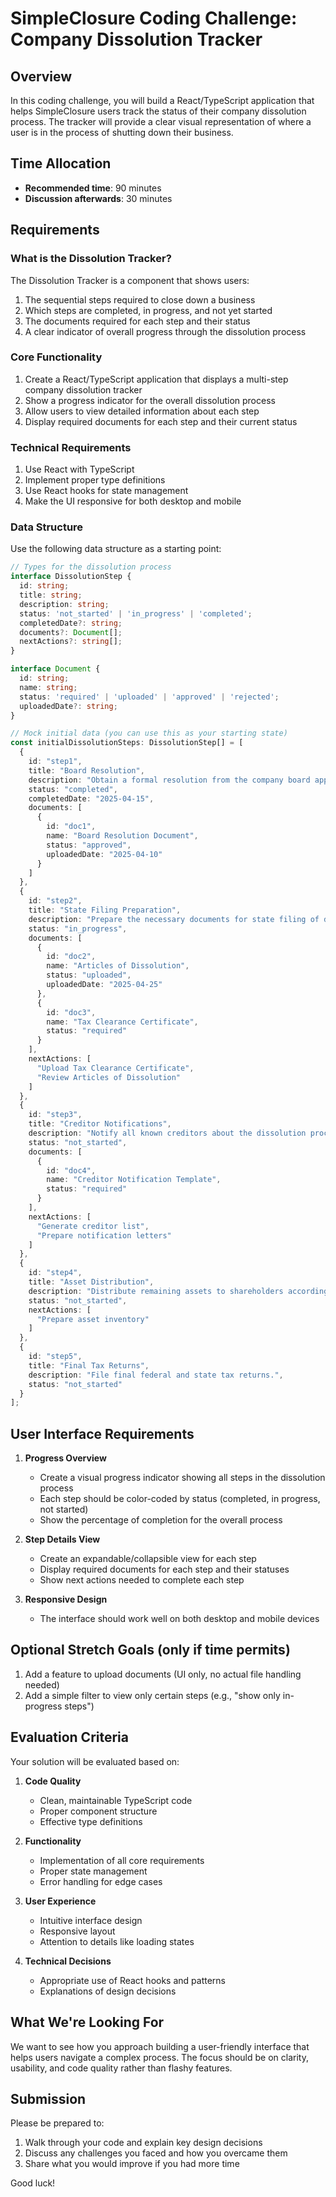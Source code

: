 # SimpleClosure Coding Challenge: Company Dissolution Tracker

## Overview
In this coding challenge, you will build a React/TypeScript application that helps SimpleClosure users track the status of their company dissolution process. The tracker will provide a clear visual representation of where a user is in the process of shutting down their business.

## Time Allocation
- **Recommended time**: 90 minutes
- **Discussion afterwards**: 30 minutes

## Requirements

### What is the Dissolution Tracker?
The Dissolution Tracker is a component that shows users:
1. The sequential steps required to close down a business
2. Which steps are completed, in progress, and not yet started
3. The documents required for each step and their status
4. A clear indicator of overall progress through the dissolution process

### Core Functionality
1. Create a React/TypeScript application that displays a multi-step company dissolution tracker
2. Show a progress indicator for the overall dissolution process
3. Allow users to view detailed information about each step
4. Display required documents for each step and their current status

### Technical Requirements
1. Use React with TypeScript
2. Implement proper type definitions
3. Use React hooks for state management
4. Make the UI responsive for both desktop and mobile

### Data Structure
Use the following data structure as a starting point:

```typescript
// Types for the dissolution process
interface DissolutionStep {
  id: string;
  title: string;
  description: string;
  status: 'not_started' | 'in_progress' | 'completed';
  completedDate?: string;
  documents?: Document[];
  nextActions?: string[];
}

interface Document {
  id: string;
  name: string;
  status: 'required' | 'uploaded' | 'approved' | 'rejected';
  uploadedDate?: string;
}

// Mock initial data (you can use this as your starting state)
const initialDissolutionSteps: DissolutionStep[] = [
  {
    id: "step1",
    title: "Board Resolution",
    description: "Obtain a formal resolution from the company board approving the dissolution.",
    status: "completed",
    completedDate: "2025-04-15",
    documents: [
      {
        id: "doc1",
        name: "Board Resolution Document",
        status: "approved",
        uploadedDate: "2025-04-10"
      }
    ]
  },
  {
    id: "step2",
    title: "State Filing Preparation",
    description: "Prepare the necessary documents for state filing of dissolution.",
    status: "in_progress",
    documents: [
      {
        id: "doc2",
        name: "Articles of Dissolution",
        status: "uploaded",
        uploadedDate: "2025-04-25"
      },
      {
        id: "doc3",
        name: "Tax Clearance Certificate",
        status: "required"
      }
    ],
    nextActions: [
      "Upload Tax Clearance Certificate",
      "Review Articles of Dissolution"
    ]
  },
  {
    id: "step3",
    title: "Creditor Notifications",
    description: "Notify all known creditors about the dissolution process.",
    status: "not_started",
    documents: [
      {
        id: "doc4",
        name: "Creditor Notification Template",
        status: "required"
      }
    ],
    nextActions: [
      "Generate creditor list",
      "Prepare notification letters"
    ]
  },
  {
    id: "step4",
    title: "Asset Distribution",
    description: "Distribute remaining assets to shareholders according to ownership percentages.",
    status: "not_started",
    nextActions: [
      "Prepare asset inventory"
    ]
  },
  {
    id: "step5",
    title: "Final Tax Returns",
    description: "File final federal and state tax returns.",
    status: "not_started"
  }
];
```

## User Interface Requirements

1. **Progress Overview**
   - Create a visual progress indicator showing all steps in the dissolution process
   - Each step should be color-coded by status (completed, in progress, not started)
   - Show the percentage of completion for the overall process

2. **Step Details View**
   - Create an expandable/collapsible view for each step
   - Display required documents for each step and their statuses
   - Show next actions needed to complete each step

3. **Responsive Design**
   - The interface should work well on both desktop and mobile devices

## Optional Stretch Goals (only if time permits)

1. Add a feature to upload documents (UI only, no actual file handling needed)
2. Add a simple filter to view only certain steps (e.g., "show only in-progress steps")

## Evaluation Criteria

Your solution will be evaluated based on:

1. **Code Quality**
   - Clean, maintainable TypeScript code
   - Proper component structure
   - Effective type definitions

2. **Functionality**
   - Implementation of all core requirements
   - Proper state management
   - Error handling for edge cases

3. **User Experience**
   - Intuitive interface design
   - Responsive layout
   - Attention to details like loading states

4. **Technical Decisions**
   - Appropriate use of React hooks and patterns
   - Explanations of design decisions

## What We're Looking For

We want to see how you approach building a user-friendly interface that helps users navigate a complex process. The focus should be on clarity, usability, and code quality rather than flashy features.

## Submission

Please be prepared to:
1. Walk through your code and explain key design decisions
2. Discuss any challenges you faced and how you overcame them
3. Share what you would improve if you had more time

Good luck!
